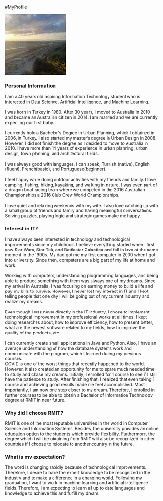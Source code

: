 #MyProfile
  <article>
  <img src="images/bg2.jpg" style = "width:200px ; height:200px;">
    <h3>Personal Information</h3>
    <p>
      I am a 40 years old aspiring Information Technology student who is interested in Data Science, Artificial Intelligence, and Machine Learning.   <br><br>
      I was born in Turkey in 1980. After 30 years, I moved to Australia in 2010 and became an Australian citizen in 2014. I am married and we are currently expecting our first baby.  <br><br>
      I currently hold a Bachelor's Degree in Urban Planning, which I obtained in 2006, in Turkey. I also started my master’s degree in Urban Design in 2008.
      However, I did not finish the degree as I decided to move to Australia in 2010. I have more than 14 years of experience in urban planning, urban design, town planning, and architectural fields.<br><br>
      I was always good with languages, I can speak, Turkish (native), English (fluent), French(basic), and Portuguese(beginner). <br><br>
      I feel happy while doing outdoor activities with my friends and family. I love camping, fishing, hiking, kayaking, and walking in nature.
      I was even part of a dragon boat racing team where we competed in the 2016 Australian Championships a 2016 Club Crew World Championships. <br><br>
      I love quiet and relaxing weekends with my wife. I also love catching up with a small group of friends and family and having meaningful conversations.
      Solving puzzles, playing logic and strategic games make me happy.
    </p>

  </article>
  <article>
    <h3>Interest in IT?</h3>
    <p> I have always been interested in technology and technological improvements since my childhood.
      I believe everything started when I first saw Star Wars, Star Tek, and Battlestar Galactica and fell in love at the same moment in the 1990s.
      My dad got me my first computer in 2000 when I got into university. Since then, computers are a big part of my life at home and work. <br> <br>
      Working with computers, understanding programming languages, and being able to produce something with them was always one of my dreams.
      Since my arrival in Australia, I was focusing on earning money to build a life and pay my bills to survive.
      However, I never lost my interest in IT and I kept telling people that one day I will be going out of my current industry and realize my dreams.   <br> <br>
      Even though I was never directly in the IT industry, I chose to implement technological improvement in my professional works at all times.
      I kept doing researches about, how to improve efficiency, how to present better, what are the newest software related to my fields, how to improve the quality of the products, etc.  <br> <br>
      I can currently create small applications in Java and Python.
      Also, I have an average understanding of how the database systems work and communicate with the program, which I learned during my previous courses. <br>
      COVID is one of the worst things that recently happened to the world. However, it also created an opportunity for me to spare much needed time to study and chase my dreams.
      Initially, I enrolled for 1 course to see if I still have the patience to study. After finishing that, I realized that even taking 1 course and achieving good results made me feel accomplished.
      Most importantly, I am now one step closer to my dream. Therefore, I enrolled in further courses to be able to obtain a Bachelor of Information Technology degree at RMIT in near future.
    </p>

  </article>
  <article>
    <h3>Why did I choose RMIT?</h3>
    <p> RMIT is one of the most reputable universities in the world in Computer Science and Information Systems. Besides, the university provides an online education option to the students which provide flexibility.
      Furthermore, the degree which I will be obtaining from RMIT will also be recognized in other countries if I choose to relocate to another country in the future.
    </p>
  </article>

  <article>
    <h3>What is my expectation?</h3>
    <p> The word is changing rapidly because of technological improvements. Therefore, I desire to have the expert knowledge to be recognized in the industry and to make a difference in a changing world. Following my graduation, I want to work in machine learning and artificial intelligence fields.
      Therefore, I am expecting to learn all up to date languages and knowledge to achieve this and fulfill my dream.
    </p>

  </article>



</body>
</html>
